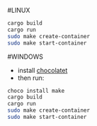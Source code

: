 #LINUX

```bash
cargo build
cargo run
sudo make create-container
sudo make start-container
```

#WINDOWS
- install [chocolatet](https://chocolatey.org/install)
- then run:
```bash
choco install make
cargo build
cargo run
sudo make create-container
sudo make start-container
```